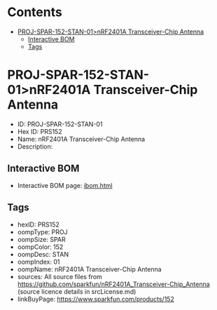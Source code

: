 



Contents
========

* [PROJ-SPAR-152-STAN-01>nRF2401A Transceiver-Chip Antenna](#proj-spar-152-stan-01nrf2401a-transceiver-chip-antenna)
	* [Interactive BOM](#interactive-bom)
	* [Tags](#tags)

# PROJ-SPAR-152-STAN-01>nRF2401A Transceiver-Chip Antenna

- ID: PROJ-SPAR-152-STAN-01
- Hex ID: PRS152
- Name: nRF2401A Transceiver-Chip Antenna
- Description: 

## Interactive BOM

- Interactive BOM page: [ibom.html](kicad/bom/ibom.html)

## Tags

- hexID: PRS152
- oompType: PROJ
- oompSize: SPAR
- oompColor: 152
- oompDesc: STAN
- oompIndex: 01
- oompName: nRF2401A Transceiver-Chip Antenna
- sources: All source files from https://github.com/sparkfun/nRF2401A_Transceiver-Chip_Antenna (source licence details in srcLicense.md)
- linkBuyPage: https://www.sparkfun.com/products/152
